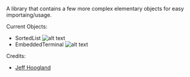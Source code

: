 A library that contains a few more complex elementary objects for easy importaing/usage.

Current Objects:
- SortedList ![alt text](http://www.enlightenment.org/ss/e-54ca732d234554.38449904.png "SortedList")
- EmbeddedTerminal ![alt text](https://www.enlightenment.org/ss/e-54ca23811cf6e3.06249212.png "EmbeddedTerminal") 

Credits: 
- [Jeff Hoogland](http://www.jeffhoogland.com/)
